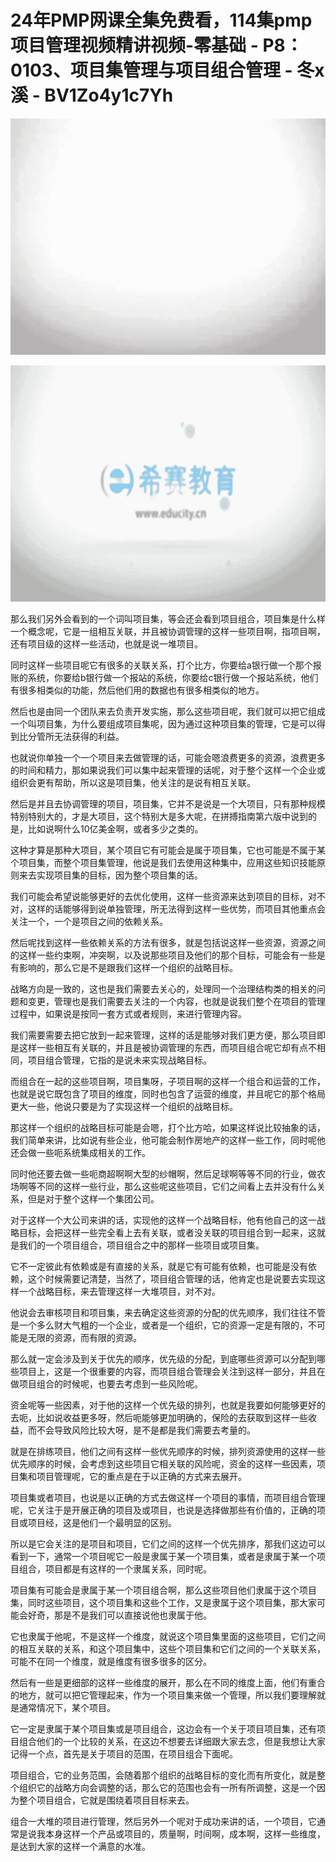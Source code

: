 # 24年PMP网课全集免费看，114集pmp项目管理视频精讲视频-零基础 - P8：0103、项目集管理与项目组合管理 - 冬x溪 - BV1Zo4y1c7Yh

![](img/d298741bdcbcd0ab59c8042e15f29580_0.png)

![](img/d298741bdcbcd0ab59c8042e15f29580_1.png)

那么我们另外会看到的一个词叫项目集，等会还会看到项目组合，项目集是什么样一个概念呢，它是一组相互关联，并且被协调管理的这样一些项目啊，指项目啊，还有项目级的这样一些活动，也就是说一堆项目。

同时这样一些项目呢它有很多的关联关系，打个比方，你要给a银行做一个那个报账的系统，你要给b银行做一个报站的系统，你要给c银行做一个报站系统，他们有很多相类似的功能，然后他们用的数据也有很多相类似的地方。

然后也是由同一个团队来去负责开发实施，那么这些项目呢，我们就可以把它组成一个叫项目集，为什么要组成项目集呢，因为通过这种项目集的管理，它是可以得到比分管所无法获得的利益。

也就说你单独一个一个项目来去做管理的话，可能会嗯浪费更多的资源，浪费更多的时间和精力，那如果说我们可以集中起来管理的话呢，对于整个这样一个企业或组织会更有帮助，所以这是项目集，他关注的是说有相互关联。

然后是并且去协调管理的项目，项目集，它并不是说是一个大项目，只有那种规模特别特别大的，才是大项目，这个特别大是多大呢，在拼搏指南第六版中说到的是，比如说啊什么10亿美金啊，或者多少之类的。

这种才算是那种大项目，某个项目它有可能会是属于项目集，它也可能是不属于某个项目集，而整个项目集管理，他说是我们去使用这种集中，应用这些知识技能原则来去实现项目集的目标，因为整个项目集的话。

我们可能会希望说能够更好的去优化使用，这样一些资源来达到项目的目标，对不对，这样的话能够得到说单独管理，所无法得到这样一些优势，而项目其他重点会关注一个，一个是项目之间的依赖关系。

然后呢找到这样一些依赖关系的方法有很多，就是包括说这样一些资源，资源之间的这样一些约束啊，冲突啊，以及说那些项目及他们的那个目标，可能会有一些是有影响的，那么它是不是跟我们这样一个组织的战略目标。

战略方向是一致的，这也是我们需要去关心的，处理同一个治理结构类的相关的问题和变更，管理也是我们需要去关注的一个内容，也就是说我们整个在项目的管理过程中，如果说是按同一套方式或者规则，来进行管理内容。

我们需要需要去把它放到一起来管理，这样的话是能够对我们更方便，那么项目即是这样一些相互有关联的，并且是被协调管理的东西，而项目组合呢它却有点不相同，项目组合管理，它指的是说未来实现战略目标。

而组合在一起的这些项目啊，项目集呀，子项目啊的这样一个组合和运营的工作，也就是说它既包含了项目的维度，同时也包含了运营的维度，并且呢它的那个格局更大一些，他说只要是为了实现这样一个组织的战略目标。

那这样一个组织的战略目标可能是会嗯，打个比方哈，如果这样说比较抽象的话，我们简单来讲，比如说有些企业，他可能会制作房地产的这样一些工作，同时呢他还会做一些呃系统集成相关的工作。

同时他还要去做一些呃商超啊啊大型的纱帽啊，然后足球啊等等不同的行业，做农场啊等不同的这样一些行业，那么这些呢这些项目，它们之间看上去并没有什么关系，但是对于整个这样一个集团公司。

对于这样一个大公司来讲的话，实现他的这样一个战略目标，他有他自己的这一战略目标，会把这样一些完全看上去有关联，或者没关联的项目组合到一起来，这就是我们的一个项目组合，项目组合之中的那样一些项目或项目集。

它不一定彼此有依赖或是有直接的关系，就是它有可能有依赖，也可能是没有依赖，这个时候需要记清楚，当然了，项目组合管理的话，他肯定也是说要去实现这样一个战略目标，来去管理这样一大堆项目，对不对。

他说会去审核项目和项目集，来去确定这些资源的分配的优先顺序，我们往往不管是一个多么财大气粗的一个企业，或者是一个组织，它的资源一定是有限的，不可能是无限的资源，而有限的资源。

那么就一定会涉及到关于优先的顺序，优先级的分配，到底哪些资源可以分配到哪些项目上，这是一个很重要的内容，而项目组合管理会关注到这样一部分，并且在做项目组合的时候呢，也要去考虑到一些风险呢。

资金呢等一些因素，对于他的这样一个优先级的排列，也就是我要如何能够更好的去呃，比如说收益更多呀，然后呃能够更加明确的，保险的去获取到这样一些收益，而不会导致风险比较大呀，是不是都是我们需要去考量的。

就是在排练项目，他们之间有这样一些优先顺序的时候，排列资源使用的这样一些优先顺序的时候，会考虑到这些项目它相关联的风险呢，资金的这样一些因素，项目集和项目管理呢，它的重点是在于以正确的方式来去展开。

项目集或者项目，也说是以正确的方式去做这样一个项目的事情，而项目组合管理呢，它关注于是开展正确的项目及或项目，也说是选择做那些有价值的，正确的项目或项目经，这是他们一个最明显的区别。

所以是它会关注的是项目和项目，它们之间的这样一个优先排序，那我们这边可以看到一下，通常一个项目呢它一般是隶属于某一个项目集，或者是隶属于某一个项目组合，项目都是有这样的一个隶属关系，同时呢。

项目集有可能会是隶属于某一个项目组合啊，那么这些项目他们隶属于这个项目集，同时这些项目，这个项目集和这些个工作，又是隶属于这个项目集，那大家可能会好奇，那是不是我们可以直接说他也隶属于他。

它也隶属于他呢，不是这样一个维度，就说这个项目集里面的这些项目，它们之间的相互关联的关系，和这个项目集中，这些个项目集和它们之间的一个关联关系，可能不在同一个维度，就是维度有很多很多的区分。

然后有一些是更细部的这样一些维度的展开，那么在不同的维度上面，他们有重合的地方，就可以把它管理起来，作为一个项目集来做一个管理，所以我们要理解就是通常情况下，某个项目。

它一定是隶属于某个项目集或是项目组合，这边会有一个关于项目项目集，还有项目组合他们的一个比较的关系，在这边不想要去详细跟大家去念，但是我想让大家记得一个点，首先是关于项目的范围，在项目组合下面呢。

项目组合，它的业务范围，会随着那个组织的战略目标的变化而有所变化，就是整个组织它的战略方向会调整的话，那么它的范围也会有一所有所调整，这是一个因为整个项目组合，它就是围绕着项目目标来去。

组合一大堆的项目进行管理，然后另外一个呢对于成功来讲的话，一个项目，它通常是说我本身这样一个产品或项目的，质量啊，时间啊，成本啊，这样一些维度，是达到大家的这样一个满意的水准。


